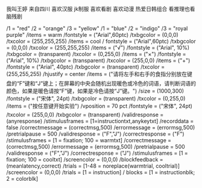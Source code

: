 我叫王婷
来自四川
喜欢汉服 jk制服
喜欢看剧 喜欢动漫
热爱日韩组合 看推理也看脑残剧

<item warm>
	/1 = "red"
	/2 = "orange"
	/3 = "yellow"
</item>

<item cool>
	/1 = "blue"
	/2 = "indigo"
	/3 = "royal purple"
</item>


<text warmtxt>
	/items = warm
	/fontstyle = ("Arial",60ptc)
	/txbgcolor = (0,0,0)
	/txcolor = (255,255,255)
</text>

<text cooltxt>
	/items = cool
	/ fontstyle = ("Arial",60ptc)
	/txbgcolor = (0,0,0)
	/txcolor = (255,255,255)
</text>

<text correctmsg>
	/items = ("√")
	/fontstyle = ("Arial", 10%)
	/txbgcolor = (transparent)
	/txcolor = (0,255,0)
</text>

<text errormsg>
	/items = ("×")
	/fontstyle = ("Arial", 10%)
	/txbgcolor = (transparent)
	/txcolor = (255,0,0)
</text>

<text fixation>
	/items = ("+")
	/fontstyle = ("Arial", 40ptc)
	/txbgcolor = (transparent)
	/txcolor = (255,255,255)
</text>

<text instructiontxt>
	/hjustify = center
	/items = ("请将左手和右手的食指分别放在键盘的“F”键和“J”键上；在屏幕的中央会随机出现暖色或冷色的词语，请判断词语的颜色，如果是暖色请按“F”键，如果是冷色请按“J”键。")
	/size = (1000,300)
	/fontstyle = ("宋体", 24pt)
	/txbgcolor = (transparent)
	/txcolor = (0,255,0)
</text>

<text anykeytxt>
	/items = ("按任意键开始实验")
	/vposition = 70 pct
	/fontstyle = ("宋体", 24pt)
	/txcolor = (255,0,0)
	/txbgcolor = (transparent)
</text>

<trial instruction>
	/validresponse = (anyresponse)
	/stimulusframes = [1=instructiontxt,anykeytxt]
	/recorddata = false
</trial>

<trial warmtrial>
	/correctmessage = (correctmsg,500)
	/errormessage = (errormsg,500)
	/pretrialpause = 500
	/validresponse = ("F","J")
	/correctresponse = ("F")
	/stimulusframes = [1 = fixation; 100 = warmtxt]
</trial>

<trial cooltrial>
	/correctmessage = (correctmsg,500)
	/errormessage = (errormsg,500)
	/pretrialpause = 500
	/validresponse = ("F","J")
	/correctresponse = ("J")
	/stimulusframes = [1 = fixation; 100 = cooltxt]
</trial>

<block colorblk>
	/screencolor = (0,0,0)
	/blockfeedback = (meanlatency,correct)
	/trials = [1-48 = noreplace(warmtrial, cooltrial)]
</block>

<block instructionblk>
	/screencolor = (0,0,0)
	/trials = [1 = instruction]
</block>

<expt>
	/ blocks = [1 = instructionblk; 2 = colorblk]
</expt>


